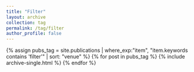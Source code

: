 ```yaml
---
title: "Filter"
layout: archive
collection: tag
permalink: /tag/filter
author_profile: false
---
```


{% assign pubs_tag = site.publications | where_exp:"item", "item.keywords contains 'filter'" | sort: "venue" %}
{% for post in pubs_tag %}
  {% include archive-single.html %}
{% endfor %}
